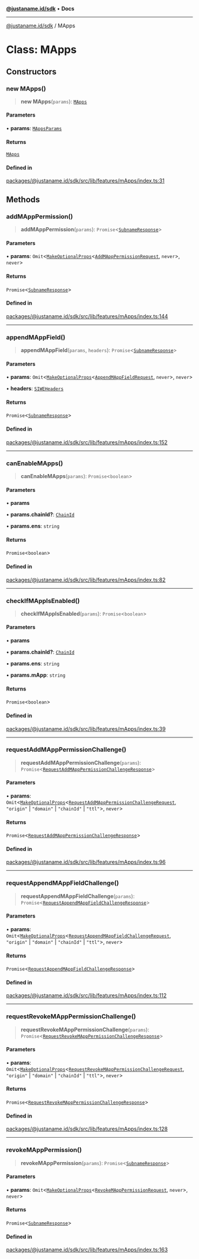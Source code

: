 [**@justaname.id/sdk**](../README.md) • **Docs**

***

[@justaname.id/sdk](../globals.md) / MApps

# Class: MApps

## Constructors

### new MApps()

> **new MApps**(`params`): [`MApps`](MApps.md)

#### Parameters

• **params**: [`MAppsParams`](../interfaces/MAppsParams.md)

#### Returns

[`MApps`](MApps.md)

#### Defined in

[packages/@justaname.id/sdk/src/lib/features/mApps/index.ts:31](https://github.com/JustaName-id/JustaName-sdk/blob/dc845c10af242e3ca87d95ef392516ac0bfa8b95/packages/@justaname.id/sdk/src/lib/features/mApps/index.ts#L31)

## Methods

### addMAppPermission()

> **addMAppPermission**(`params`): `Promise`\<[`SubnameResponse`](../interfaces/SubnameResponse.md)\>

#### Parameters

• **params**: `Omit`\<[`MakeOptionalProps`](../type-aliases/MakeOptionalProps.md)\<[`AddMAppPermissionRequest`](../interfaces/AddMAppPermissionRequest.md), `never`\>, `never`\>

#### Returns

`Promise`\<[`SubnameResponse`](../interfaces/SubnameResponse.md)\>

#### Defined in

[packages/@justaname.id/sdk/src/lib/features/mApps/index.ts:144](https://github.com/JustaName-id/JustaName-sdk/blob/dc845c10af242e3ca87d95ef392516ac0bfa8b95/packages/@justaname.id/sdk/src/lib/features/mApps/index.ts#L144)

***

### appendMAppField()

> **appendMAppField**(`params`, `headers`): `Promise`\<[`SubnameResponse`](../interfaces/SubnameResponse.md)\>

#### Parameters

• **params**: `Omit`\<[`MakeOptionalProps`](../type-aliases/MakeOptionalProps.md)\<[`AppendMAppFieldRequest`](../interfaces/AppendMAppFieldRequest.md), `never`\>, `never`\>

• **headers**: [`SIWEHeaders`](../interfaces/SIWEHeaders.md)

#### Returns

`Promise`\<[`SubnameResponse`](../interfaces/SubnameResponse.md)\>

#### Defined in

[packages/@justaname.id/sdk/src/lib/features/mApps/index.ts:152](https://github.com/JustaName-id/JustaName-sdk/blob/dc845c10af242e3ca87d95ef392516ac0bfa8b95/packages/@justaname.id/sdk/src/lib/features/mApps/index.ts#L152)

***

### canEnableMApps()

> **canEnableMApps**(`params`): `Promise`\<`boolean`\>

#### Parameters

• **params**

• **params.chainId?**: [`ChainId`](../type-aliases/ChainId.md)

• **params.ens**: `string`

#### Returns

`Promise`\<`boolean`\>

#### Defined in

[packages/@justaname.id/sdk/src/lib/features/mApps/index.ts:82](https://github.com/JustaName-id/JustaName-sdk/blob/dc845c10af242e3ca87d95ef392516ac0bfa8b95/packages/@justaname.id/sdk/src/lib/features/mApps/index.ts#L82)

***

### checkIfMAppIsEnabled()

> **checkIfMAppIsEnabled**(`params`): `Promise`\<`boolean`\>

#### Parameters

• **params**

• **params.chainId?**: [`ChainId`](../type-aliases/ChainId.md)

• **params.ens**: `string`

• **params.mApp**: `string`

#### Returns

`Promise`\<`boolean`\>

#### Defined in

[packages/@justaname.id/sdk/src/lib/features/mApps/index.ts:39](https://github.com/JustaName-id/JustaName-sdk/blob/dc845c10af242e3ca87d95ef392516ac0bfa8b95/packages/@justaname.id/sdk/src/lib/features/mApps/index.ts#L39)

***

### requestAddMAppPermissionChallenge()

> **requestAddMAppPermissionChallenge**(`params`): `Promise`\<[`RequestAddMAppPermissionChallengeResponse`](../interfaces/RequestAddMAppPermissionChallengeResponse.md)\>

#### Parameters

• **params**: `Omit`\<[`MakeOptionalProps`](../type-aliases/MakeOptionalProps.md)\<[`RequestAddMAppPermissionChallengeRequest`](../interfaces/RequestAddMAppPermissionChallengeRequest.md), `"origin"` \| `"domain"` \| `"chainId"` \| `"ttl"`\>, `never`\>

#### Returns

`Promise`\<[`RequestAddMAppPermissionChallengeResponse`](../interfaces/RequestAddMAppPermissionChallengeResponse.md)\>

#### Defined in

[packages/@justaname.id/sdk/src/lib/features/mApps/index.ts:96](https://github.com/JustaName-id/JustaName-sdk/blob/dc845c10af242e3ca87d95ef392516ac0bfa8b95/packages/@justaname.id/sdk/src/lib/features/mApps/index.ts#L96)

***

### requestAppendMAppFieldChallenge()

> **requestAppendMAppFieldChallenge**(`params`): `Promise`\<[`RequestAppendMAppFieldChallengeResponse`](../interfaces/RequestAppendMAppFieldChallengeResponse.md)\>

#### Parameters

• **params**: `Omit`\<[`MakeOptionalProps`](../type-aliases/MakeOptionalProps.md)\<[`RequestAppendMAppFieldChallengeRequest`](../interfaces/RequestAppendMAppFieldChallengeRequest.md), `"origin"` \| `"domain"` \| `"chainId"` \| `"ttl"`\>, `never`\>

#### Returns

`Promise`\<[`RequestAppendMAppFieldChallengeResponse`](../interfaces/RequestAppendMAppFieldChallengeResponse.md)\>

#### Defined in

[packages/@justaname.id/sdk/src/lib/features/mApps/index.ts:112](https://github.com/JustaName-id/JustaName-sdk/blob/dc845c10af242e3ca87d95ef392516ac0bfa8b95/packages/@justaname.id/sdk/src/lib/features/mApps/index.ts#L112)

***

### requestRevokeMAppPermissionChallenge()

> **requestRevokeMAppPermissionChallenge**(`params`): `Promise`\<[`RequestRevokeMAppPermissionChallengeResponse`](../interfaces/RequestRevokeMAppPermissionChallengeResponse.md)\>

#### Parameters

• **params**: `Omit`\<[`MakeOptionalProps`](../type-aliases/MakeOptionalProps.md)\<[`RequestRevokeMAppPermissionChallengeRequest`](../interfaces/RequestRevokeMAppPermissionChallengeRequest.md), `"origin"` \| `"domain"` \| `"chainId"` \| `"ttl"`\>, `never`\>

#### Returns

`Promise`\<[`RequestRevokeMAppPermissionChallengeResponse`](../interfaces/RequestRevokeMAppPermissionChallengeResponse.md)\>

#### Defined in

[packages/@justaname.id/sdk/src/lib/features/mApps/index.ts:128](https://github.com/JustaName-id/JustaName-sdk/blob/dc845c10af242e3ca87d95ef392516ac0bfa8b95/packages/@justaname.id/sdk/src/lib/features/mApps/index.ts#L128)

***

### revokeMAppPermission()

> **revokeMAppPermission**(`params`): `Promise`\<[`SubnameResponse`](../interfaces/SubnameResponse.md)\>

#### Parameters

• **params**: `Omit`\<[`MakeOptionalProps`](../type-aliases/MakeOptionalProps.md)\<[`RevokeMAppPermissionRequest`](../interfaces/RevokeMAppPermissionRequest.md), `never`\>, `never`\>

#### Returns

`Promise`\<[`SubnameResponse`](../interfaces/SubnameResponse.md)\>

#### Defined in

[packages/@justaname.id/sdk/src/lib/features/mApps/index.ts:163](https://github.com/JustaName-id/JustaName-sdk/blob/dc845c10af242e3ca87d95ef392516ac0bfa8b95/packages/@justaname.id/sdk/src/lib/features/mApps/index.ts#L163)

